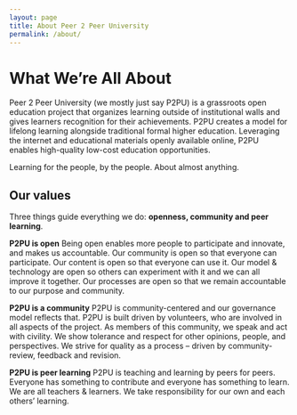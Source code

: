 ```yaml
---
layout: page
title: About Peer 2 Peer University
permalink: /about/
---
```


# What We’re All About
Peer 2 Peer University (we mostly just say P2PU) is a grassroots open education project that organizes learning outside of institutional walls and gives learners recognition for their achievements. P2PU creates a model for lifelong learning alongside traditional formal higher education. Leveraging the internet and educational materials openly available online, P2PU enables high-quality low-cost education opportunities.

Learning for the people, by the people. About almost anything.

## Our values
Three things guide everything we do: **openness, community and peer learning**.

**P2PU is open** Being open enables more people to participate and innovate,
and makes us accountable. Our community is open so that everyone can participate. Our content is open so that everyone can use it. Our model & technology are open so others can experiment with it and we can all improve it together. Our processes are open so that we remain accountable to our purpose and community.

**P2PU is a community** P2PU is community-centered and our governance model reflects that. P2PU is
built driven by volunteers, who are involved in all aspects of the project. As members of this community, we speak and act with civility. We show tolerance and respect for other opinions, people, and perspectives. We strive for quality as a process – driven by community-review, feedback and revision.

**P2PU is peer learning** P2PU is teaching and learning by peers for peers. Everyone has something
to contribute and everyone has something to learn. We are all teachers & learners. We take responsibility for our own and each others’ learning.
